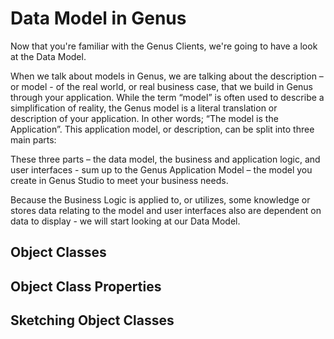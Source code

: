 # Data Model in Genus

Now that you're familiar with the Genus Clients, we're going to have a look at the Data Model.

When we talk about models in Genus, we are talking about the description – or model - of the real world, or real business case, that we build in Genus through your application. While the term “model” is often used to describe a simplification of reality, the Genus model is a literal translation or description of your application.  In other words; “The model is the Application”.
This application model, or description, can be split into three main parts:







These three parts – the data model, the business and application logic, and user interfaces - sum up to the Genus Application Model – the model you create in Genus Studio to meet your business needs.

Because the Business Logic is applied to, or utilizes, some knowledge or stores data relating to the model and user interfaces also are dependent on data to display - we will start looking at our Data Model.

## Object Classes

## Object Class Properties

## Sketching Object Classes
